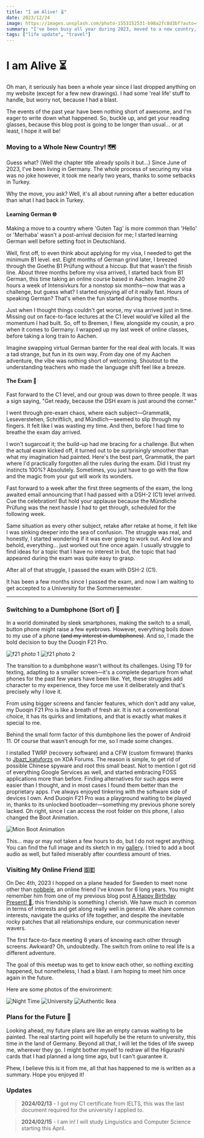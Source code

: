 ```yaml
---
title: "I am Alive! ⏳"
date: 2023/12/24
image: https://images.unsplash.com/photo-1553152531-b98a2fc8d3bf?auto=format&fit=crop&w=500&h=500&q=30
summary: "I've been busy all year during 2023, moved to a new country, met someone I never thought I would have the chance to and much more!"
tags: ["life update", "travel"]
---
```


# I am Alive ⏳

Oh man, it seriously has been a whole year since I last dropped anything on my website (except for a few new drawings). I had some 'real life' stuff to handle, but worry not, because I had a blast.

The events of the past year have been nothing short of awesome, and I'm eager to write down what happened. So, buckle up, and get your reading glasses, because this blog post is going to be longer than usual... or at least, I hope it will be!

<h3 id="new-country">Moving to a Whole New Country! 🗺️</h3>

Guess what? (Well the chapter title already spoils it but...) Since June of 2023, I've been living in Germany. The whole process of securing my visa was no joke however, it took me nearly two years, thanks to some setbacks in Turkey.

Why the move, you ask? Well, it's all about running after a better education than what I had back in Turkey.

#### Learning German 🌐

Making a move to a country where 'Guten Tag' is more common than 'Hello' or 'Merhaba' wasn't a post-arrival decision for me; I started learning German well before setting foot in Deutschland.

Well, first off, to even think about applying for my visa, I needed to get the minimum B1 level. est. Eight months of German grind later, I breezed through the Goethe B1 Prüfung without a hiccup. But that wasn't the finish line. About three months before my visa arrived, I started back from B1 German, this time taking an online course based in Aachen. Imagine 20 hours a week of Intensivkurs for a nonstop six months—now that was a challenge, but guess what? I started enjoying all of it really fast. Hours of speaking German? That's when the fun started during those months.

Just when I thought things couldn't get worse, my visa arrived just in time. Missing out on face-to-face lectures at the C1 level would've killed all the momentum I had built. So, off to Bremen, I flew, alongside my cousin, a pro when it comes to Germany. I wrapped up my last week of online classes, before taking a long train to Aachen.

Imagine swapping virtual German banter for the real deal with locals. It was a tad strange, but fun in its own way. From day one of my Aachen adventure, the vibe was nothing short of welcoming. Shoutout to the understanding teachers who made the language shift feel like a breeze.

#### The Exam 💯

Fast forward to the C1 level, and our group was down to three people. It was a sign saying, "Get ready, because the DSH exam is just around the corner."

I went through pre-exam chaos, where each subject—Grammatik, Leseverstehen, Schriftlich, and Mündlich—seemed to slip through my fingers. It felt like I was wasting my time. And then, before I had time to breathe the exam day arrived.

I won't sugarcoat it; the build-up had me bracing for a challenge. But when the actual exam kicked off, it turned out to be surprisingly smoother than what my imagination had painted. Here's the best part, Grammatik, the part where I'd practically forgotten all the rules during the exam. Did I trust my instincts 100%? Absolutely. Sometimes, you just have to go with the flow and the magic from your gut will work its wonders.

Fast forward to a week after the first three segments of the exam, the long awaited email announcing that I had passed with a DSH-2 (C1) level arrived. Cue the celebration! But hold your applause because the Mündliche Prüfung was the next hassle I had to get through, scheduled for the following week.

Same situation as every other subject, retake after retake at home, it felt like I was sinking deeper into the sea of confusion. The struggle was real, and honestly, I started wondering if it was ever going to work out. And low and behold, everything... just worked out fine once again. I usually struggle to find ideas for a topic that I have no interest in but, the topic that had appeared during the exam was quite easy to grasp.

After all of that struggle, I passed the exam with DSH-2 (C1).

It has been a few months since I passed the exam, and now I am waiting to get accepted to a University for the Sommersemester.

---

<h3 id="switching-to-dumb-phone">Switching to a Dumbphone (Sort of) 📱</h3>

In a world dominated by sleek smartphones, making the switch to a small, button phone might raise a few eyebrows. However, everything boils down to my use of a phone ~~(and my interest in dumbphones)~~. And so, I made the bold decision to buy the Duoqin F21 Pro.

![f21 photo 1][qin-f21-pro-photo-1]
![f21 photo 2][qin-f21-pro-photo-2]

The transition to a dumbphone wasn't without its challenges. Using T9 for texting, adapting to a smaller screen—it's a complete departure from what phones for the past few years have been like. Yet, these struggles add character to my experience, they force me use it deliberately and that's precisely why I love it.

From using bigger screens and fancier features, which don't add any value, my Duoqin F21 Pro is like a breath of fresh air. It is not a conventional choice, it has its quirks and limitations, and that is exactly what makes it special to me.

Behind the small form factor of this dumbphone lies the power of Android 11. Of course that wasn't enough for me, so I made some changes.

I installed TWRP (recovery software) and a CFW (custom firmware) thanks to [Jbazt_katuforzs](https://xdaforums.com/t/guide-xiaomi-qin-f21-pro-custom-firmware-root-playstore-certified.4405615/) on XDA Forums. The reason is simple, to get rid of possible Chinese spyware and root this small beast. Not to mention I got rid of everything Google Services as well, and started embracing FOSS applications more than before. Finding alternatives for such apps were easier than I thought, and in most cases I found them better than the proprietary apps. I've always enjoyed tinkering with the software side of devices I own. And Duoqin F21 Pro was a playground waiting to be played in, thanks to its unlocked bootloader—something my previous phone sorely lacked. Oh right, since I can access the root folder on this phone, I also changed the Boot Animation.

![Mion Boot Animation][mion-bootanimation]

This... may or may not taken a few hours to do, but I do not regret anything. You can find the full image and its sketch in my [gallery](/gallery). I tried to add a boot audio as well, but failed miserably after countless amount of tries.

<h3 id="visiting-online-friend">Visiting My Online Friend 🇸🇪</h3>

On Dec 4th, 2023 I hopped on a plane headed for Sweden to meet none other than [nobbele](https://nobbele.dev/), an online friend I've known for 6 long years. You might remember him from one of my previous blog post [A Happy Birthday Present! 🎂](/blog/2022-06-12), this friendship is something I cherish. We have much in common in terms of interests and get along really well in general. We share common interests, navigate the quirks of life together, and despite the inevitable rocky patches that all relationships endure, our communication never wavers.

The first face-to-face meeting 6 years of knowing each other through screens. Awkward? Oh, undoubtedly. The switch from online to real life is a different adventure.

The goal of this meetup was to get to know each other, so nothing exciting happened, but nonetheless, I had a blast. I am hoping to meet him once again in the future.

Here are some photos of the environment:

![Night Time][sweden-photo-3]
![University][sweden-photo-1]
![Authentic Ikea][sweden-photo-2]

<h3 id="future-plans">Plans for the Future 🔮</h3>

Looking ahead, my future plans are like an empty canvas waiting to be painted. The real starting point will hopefully be the return to university, this time in the land of Germany. Beyond all that, I will let the tides of life sweep me, wherever they go. I might bother myself to redraw all the Higurashi cards that I had planned a long time ago, but I can't guarantee it.

Phew, I believe this is it from me, all that has happened to me is written as a summary. Hope you enjoyed it!

<h3 id="updates">Updates</h3>

> **2024/02/13** - I got my C1 certificate from IELTS, this was the last document required for the university I applied to.

> **2024/02/15** - I am in! I will study Linguistics and Computer Science starting this April.

[sweden-photo-1]: https://i.imgur.com/PlMKQk8m.jpg
[sweden-photo-2]: https://i.imgur.com/Le7bjMwm.jpg
[sweden-photo-3]: https://i.imgur.com/BKtERIXm.jpg
[qin-f21-pro-photo-1]: https://i.imgur.com/HzCidTnm.jpg
[qin-f21-pro-photo-2]: https://i.imgur.com/c6RnkThm.jpg
[mion-bootanimation]: https://i.imgur.com/9wZ9xFe.gif
